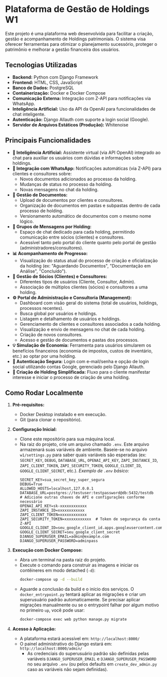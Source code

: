 # Plataforma de Gestão de Holdings W1

Este projeto é uma plataforma web desenvolvida para facilitar a criação, gestão e acompanhamento de Holdings patrimoniais. O sistema visa oferecer ferramentas para otimizar o planejamento sucessório, proteger o patrimônio e melhorar a gestão financeira dos usuários.

## Tecnologias Utilizadas

* **Backend:** Python com Django Framework
* **Frontend:** HTML, CSS, JavaScript
* **Banco de Dados:** PostgreSQL
* **Containerização:** Docker e Docker Compose
* **Comunicação Externa:** Integração com Z-API para notificações via WhatsApp.
* **Inteligência Artificial:** Uso da API da OpenAI para funcionalidades de chat inteligente.
* **Autenticação:** Django Allauth com suporte a login social (Google).
* **Servidor de Arquivos Estáticos (Produção):** Whitenoise

## Principais Funcionalidades

* **🤖 Inteligência Artificial:** Assistente virtual (via API OpenAI) integrado ao chat para auxiliar os usuários com dúvidas e informações sobre holdings.
* **📱 Integração com WhatsApp:** Notificações automáticas (via Z-API) para clientes e consultores sobre:
    * Novos documentos adicionados ao processo da holding.
    * Mudanças de status no processo da holding.
    * Novas mensagens no chat da holding.
* **📂 Gestão de Documentos:**
    * Upload de documentos por clientes e consultores.
    * Organização de documentos em pastas e subpastas dentro de cada processo de holding.
    * Versionamento automático de documentos com o mesmo nome lógico.
* **💬 Grupos de Mensagens por Holding:**
    * Espaço de chat dedicado para cada holding, permitindo comunicação entre sócios (clientes) e consultores.
    * Acessível tanto pelo portal do cliente quanto pelo portal de gestão (administradores/consultores).
* **📊 Acompanhamento de Progresso:**
    * Visualização do status atual do processo de criação e oficialização da holding (ex: "Aguardando Documentos", "Documentação em Análise", "Concluído").
* **👥 Gestão de Sócios (Clientes) e Consultores:**
    * Diferentes tipos de usuários (Cliente, Consultor, Admin).
    * Associação de múltiplos clientes (sócios) e consultores a uma holding.
* **⚙️ Portal de Administração e Consultoria (Management):**
    * Dashboard com visão geral do sistema (total de usuários, holdings, processos recentes).
    * Busca global por usuários e holdings.
    * Listagem e detalhamento de usuários e holdings.
    * Gerenciamento de clientes e consultores associados a cada holding.
    * Visualização e envio de mensagens no chat de cada holding.
    * Criação de novos consultores.
    * Acesso e gestão de documentos e pastas dos processos.
* **💡 Simulação de Economia:** Ferramenta para usuários simularem os benefícios financeiros (economia de impostos, custos de inventário, etc.) ao optar por uma holding.
* **🔑 Autenticação Segura:** Login com e-mail/senha e opção de login social utilizando contas Google, gerenciado pelo Django Allauth.
* **📝 Criação de Holding Simplificada:** Fluxo para o cliente manifestar interesse e iniciar o processo de criação de uma holding.

## Como Rodar Localmente

1.  **Pré-requisitos:**
    * Docker Desktop instalado e em execução.
    * Git (para clonar o repositório).

2.  **Configuração Inicial:**
    * Clone este repositório para sua máquina local.
    * Na raiz do projeto, crie um arquivo chamado `.env`. Este arquivo armazenará suas variáveis de ambiente. Baseie-se no arquivo `w1/settings.py` para saber quais variáveis são esperadas (ex: `SECRET_KEY`, `DEBUG`, `DATABASE_URL`, `OPENAI_API_KEY`, `ZAPI_INSTANCE_ID`, `ZAPI_CLIENT_TOKEN`, `ZAPI_SECURITY_TOKEN`, `GOOGLE_CLIENT_ID`, `GOOGLE_CLIENT_SECRET`, etc.).
        *Exemplo de `.env` básico:*
        ```env
        SECRET_KEY=sua_secret_key_super_segura
        DEBUG=True
        ALLOWED_HOSTS=localhost,127.0.0.1
        DATABASE_URL=postgres://testuser:testpassword@db:5432/testdb
        # Adicione outras chaves de API e configurações conforme necessário
        OPENAI_API_KEY=sk-xxxxxxxxxxxx
        ZAPI_INSTANCE_ID=xxxxxxxxxxxx
        ZAPI_CLIENT_TOKEN=xxxxxxxxxxxx
        ZAPI_SECURITY_TOKEN=xxxxxxxxxxxx  # Token de segurança da conta Z-API
        GOOGLE_CLIENT_ID=seu_google_client_id.apps.googleusercontent.com
        GOOGLE_CLIENT_SECRET=seu_google_client_secret
        DJANGO_SUPERUSER_EMAIL=admin@example.com
        DJANGO_SUPERUSER_PASSWORD=adminpass
        ```

3.  **Execução com Docker Compose:**
    * Abra um terminal na pasta raiz do projeto.
    * Execute o comando para construir as imagens e iniciar os contêineres em modo detached (`-d`):
        ```bash
        docker-compose up -d --build
        ```
    * Aguarde a conclusão da build e o início dos serviços. O `docker_entrypoint.py` tentará aplicar as migrações e criar um superusuário padrão automaticamente. Se precisar aplicar migrações manualmente ou se o entrypoint falhar por algum motivo no primeiro `up`, você pode usar:
        ```bash
        docker-compose exec web python manage.py migrate
        ```

4.  **Acesso à Aplicação:**
    * A plataforma estará acessível em: `http://localhost:8000/`
    * O painel administrativo do Django estará em: `http://localhost:8000/admin/`
        * As credenciais do superusuário padrão são definidas pelas variáveis `DJANGO_SUPERUSER_EMAIL` e `DJANGO_SUPERUSER_PASSWORD` no seu arquivo `.env` (ou pelos defaults em `create_dev_admin.py` caso as variáveis não sejam definidas).
